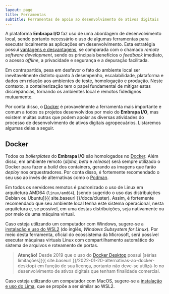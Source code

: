 ```yaml
---
layout: page
title: Ferramentas
subtitle: Ferramentas de apoio ao desenvolvimento de ativos digitais
---
```


A plataforma **Embrapa I/O** faz uso de uma abordagem de desenvolvimento local, sendo portanto necessário o uso de algumas ferramentas para executar localmente as aplicações em desenvolvimento. Esta estratégia possui [vantagens e desvantagens](https://www.bunnyshell.com/blog/local-development-vs-remote-development/), se comparada com o chamado _remote software development_, sendo os principais benefícios o _feedback_ imediato, o acesso _offline_, a privacidade e segurança e a depuração facilitada.

Em contrapartida, pesa em desfavor o fato do ambiente local ser inevitavelmente distinto quanto à desempenho, escalabilidade, plataforma e dados em relação aos ambientes de teste, homologação e produção. Neste contexto, a conteinerização tem o papel fundamental de mitigar estas discrepâncias, tornando os ambientes local e remotos fidedignos mutuamente.

Por conta disso, o [Docker](https://docker.com) é provavelmente a ferramenta mais importante e comum a todos os projetos desenvolvidos por meio do **Embrapa I/O**, mas existem muitas outras que podem apoiar as diversas atividades do processo de desenvolvimento de ativos digitais agropecuários. Listaremos algumas delas a seguir.

## Docker

Todos os _boilerplates_ do **Embrapa I/O** são homologados no [Docker](https://docker.com). Além disso, em ambiente remoto (_alpha_, _beta_ e _release_) será sempre utilizado o Docker para fazer a _build_ dos containers, gerando as imagens que farão _deploy_ nos orquestradores. Por conta disso, é fortemente recomendado o seu uso ao invés de alternativas como o [Podman](https://podman.io).

Em todos os servidores remotos é padronizado o uso de Linux em arquitetura AMD64 (`linux/amd64`), [sendo sugerido o uso das distribuições Debian ou Ubuntu]({{ site.baseurl }}/docs/cluster). Assim, é fortemente recomendado que seu ambiente local tenha este sistema operacional, nesta arquitetura e, se possível, em uma destas distribuições, seja nativamente ou por meio de uma máquina virtual.

Caso esteja utilizando um computador com Windows, sugere-se a [instalação e uso do WSL2](https://learn.microsoft.com/pt-br/windows/wsl/install) (do inglês, _Windows Subsystem for Linux_). Por meio desta ferramenta, oficial do ecossistema da  Microsoft, será possível executar máquinas virtuais Linux com compartilhamento automático do sistema de arquivos e roteamento de portas.

> **Atenção!** Desde 2019 que o uso do [Docker Desktop](https://www.docker.com/products/docker-desktop/) possui [sérias limitações]({{ site.baseurl }}/2022-01-20-alternativas-ao-docker-desktop) em função de sua licença, portanto não deve-se utilizá-lo no desenvolvimento de ativos digitais que tenham finalidade comercial.

Caso esteja utilizando um computador com MacOS, sugere-se a [instalação e uso do Lima](https://github.com/lima-vm/lima), que se propõe a ser similar ao WSL2.
